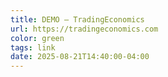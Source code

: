 ```yaml
---
title: DEMO — TradingEconomics
url: https://tradingeconomics.com
color: green
tags: link
date: 2025-08-21T14:40:00-04:00
---
```

